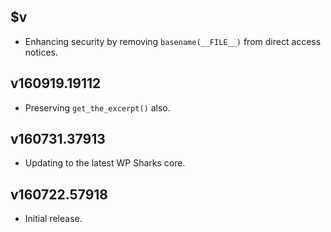 ## $v

- Enhancing security by removing `basename(__FILE__)` from direct access notices.

## v160919.19112

- Preserving `get_the_excerpt()` also.

## v160731.37913

- Updating to the latest WP Sharks core.

## v160722.57918

- Initial release.
